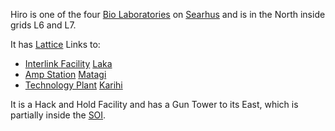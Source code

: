 Hiro is one of the four [Bio Laboratories](../locations/Bio_Laboratory.md) on
[Searhus](../locations/Searhus.md) and is in the North inside grids L6 and L7.

It has [Lattice](../terminology/Lattice.md) Links to:

- [Interlink Facility](../locations/Interlink.md) [Laka](Laka.md)
- [Amp Station](../locations/Amp_Station.md) [Matagi](Matagi.md)
- [Technology Plant](../locations/Technology_Plant.md) [Karihi](Karihi.md)

It is a Hack and Hold Facility and has a Gun Tower to its East, which is
partially inside the [SOI](../locations/Sphere_of_Influence.md).


